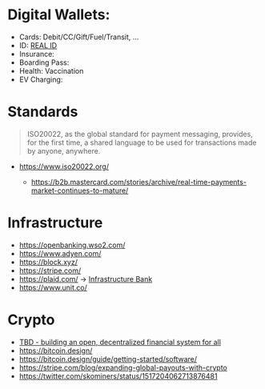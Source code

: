 # Digital Wallets:
 
 - Cards: Debit/CC/Gift/Fuel/Transit, ...  
 - ID: [REAL ID](https://www.dmv.ca.gov/portal/driver-licenses-identification-cards/real-id/what-is-real-id/)
 - Insurance: 
 - Boarding Pass:
 - Health: Vaccination
 - EV Charging: 

# Standards

> ISO20022, as the global standard for payment messaging, provides, for the first time, a shared language to be used for transactions made by anyone, anywhere.
- https://www.iso20022.org/

  - https://b2b.mastercard.com/stories/archive/real-time-payments-market-continues-to-mature/

# Infrastructure

- https://openbanking.wso2.com/
- https://www.adyen.com/
- https://block.xyz/ 
- https://stripe.com/
- https://plaid.com/ -> [Infrastructure Bank](https://column.com/blog/announcing-column/)
- https://www.unit.co/

# Crypto

- [TBD - building an open, decentralized financial system for all](https://twitter.com/tbd54566975)   
- https://bitcoin.design/
- https://bitcoin.design/guide/getting-started/software/
- https://stripe.com/blog/expanding-global-payouts-with-crypto 
- https://twitter.com/skominers/status/1517204062713876481
